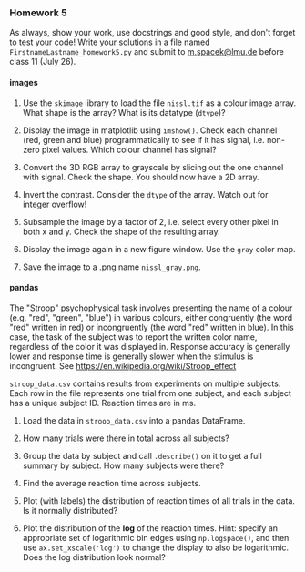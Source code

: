 ### Homework 5

As always, show your work, use docstrings and good style, and don't forget to test your code! Write your solutions in a file named `FirstnameLastname_homework5.py` and submit to m.spacek@lmu.de before class 11 (July 26).

#### images

1. Use the `skimage` library to load the file `nissl.tif` as a colour image array. What shape is the array? What is its datatype (`dtype`)?

2. Display the image in matplotlib using `imshow()`. Check each channel (red, green and blue) programmatically to see if it has signal, i.e. non-zero pixel values. Which colour channel has signal?

3. Convert the 3D RGB array to grayscale by slicing out the one channel with signal. Check the shape. You should now have a 2D array.

4. Invert the contrast. Consider the `dtype` of the array. Watch out for integer overflow!

5. Subsample the image by a factor of 2, i.e. select every other pixel in both x and y. Check the shape of the resulting array.

6. Display the image again in a new figure window. Use the `gray` color map.

7. Save the image to a .png name `nissl_gray.png`.

#### pandas

The "Stroop" psychophysical task involves presenting the name of a colour (e.g. "red", "green", "blue") in various colours, either congruently (the word "red" written in red) or incongruently (the word "red" written in blue). In this case, the task of the subject was to report the written color name, regardless of the color it was displayed in. Response accuracy is generally lower and response time is generally slower when the stimulus is incongruent. See https://en.wikipedia.org/wiki/Stroop_effect

`stroop_data.csv` contains results from experiments on multiple subjects. Each row in the file represents one trial from one subject, and each subject has a unique subject ID. Reaction times are in ms.

1. Load the data in `stroop_data.csv` into a pandas DataFrame.

2. How many trials were there in total across all subjects?

3. Group the data by subject and call `.describe()` on it to get a full summary by subject. How many subjects were there?

4. Find the average reaction time across subjects.

5. Plot (with labels) the distribution of reaction times of all trials in the data. Is it normally distributed?

6. Plot the distribution of the **log** of the reaction times. Hint: specify an appropriate set of logarithmic bin edges using `np.logspace()`, and then use `ax.set_xscale('log')` to change the display to also be logarithmic. Does the log distribution look normal?
